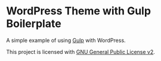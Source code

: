 # WordPress Theme with Gulp Boilerplate #

A simple example of using [Gulp](http://gulpjs.com/) with WordPress.

This project is licensed with [GNU General Public License v2](http://www.gnu.org/licenses/gpl-2.0.html).
